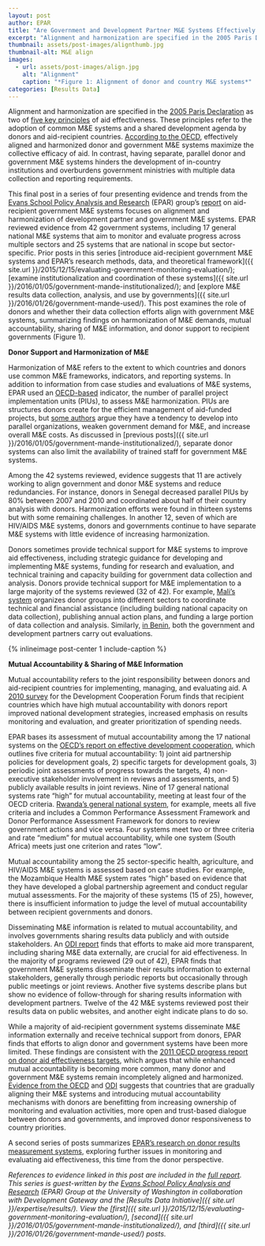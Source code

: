 ```yaml
---
layout: post
author: EPAR
title: "Are Government and Development Partner M&E Systems Effectively Aligned and Harmonized?"
excerpt: "Alignment and harmonization are specified in the 2005 Paris Declaration as..."
thumbnail: assets/post-images/alignthumb.jpg
thumbnail-alt: M&E align
images:
  - url: assets/post-images/align.jpg
    alt: "Alignment"
    caption: "*Figure 1: Alignment of donor and country M&E systems*"
categories: [Results Data]
---
```


Alignment and harmonization are specified in the [2005 Paris Declaration](https://www.oecd.org/dac/effectiveness/34428351.pdf) as two of [five key principles](http://www.oecd.org/dac/effectiveness/parisdeclarationandaccraagendaforaction.htm) of aid effectiveness. These principles refer to the adoption of common M&E systems and a shared development agenda by donors and aid-recipient countries. [According to the OECD](http://www.oecd-ilibrary.org/development/aid-effectiveness-2011_9789264125780-en), effectively aligned and harmonized donor and government M&E systems maximize the collective efficacy of aid. In contrast, having separate, parallel donor and government M&E systems hinders the development of in-country institutions and overburdens government ministries with multiple data collection and reporting requirements.

This final post in a series of four presenting evidence and trends from the [Evans School Policy Analysis and Research](http://evans.uw.edu/centers-projects/epar/evans-school-policy-analysis-research-group) (EPAR) group’s [report](http://evans.uw.edu/centers-projects/epar/research/epar-brief-no-299-evaluating-country-me-systems) on aid-recipient government M&E systems focuses on alignment and harmonization of development partner and government M&E systems. EPAR reviewed evidence from 42 government systems, including 17 general national M&E systems that aim to monitor and evaluate progress across multiple sectors and 25 systems that are national in scope but sector-specific. Prior posts in this series [introduce aid-recipient government M&E systems and EPAR’s research methods, data, and theoretical framework]({{ site.url }}/2015/12/15/evaluating-government-monitoring-evaluation/); [examine institutionalization and coordination of these systems]({{ site.url }}/2016/01/05/government-mande-institutionalized/); and [explore M&E results data collection, analysis, and use by governments]({{ site.url }}/2016/01/26/government-mande-used/). This post examines the role of donors and whether their data collection efforts align with government M&E systems, summarizing findings on harmonization of M&E demands, mutual accountability, sharing of M&E information, and donor support to recipient governments (Figure 1).

**Donor Support and Harmonization of M&E** 

Harmonization of M&E refers to the extent to which countries and donors use common M&E frameworks, indicators, and reporting systems. In addition to information from case studies and evaluations of M&E systems, EPAR used an [OECD-based](http://www.oecd-ilibrary.org/development/aid-effectiveness-2011_9789264125780-en) indicator, the number of parallel project implementation units (PIUs), to assess M&E harmonization. PIUs are structures donors create for the efficient management of aid-funded projects, but [some authors](https://www.oecd.org/derec/adb/35249987.pdf) argue they have a tendency to develop into parallel organizations, weaken government demand for M&E, and increase overall M&E costs. As discussed in [previous posts]({{ site.url }}/2016/01/05/government-mande-institutionalized/), separate donor systems can also limit the availability of trained staff for government M&E systems.

Among the 42 systems reviewed, evidence suggests that 11 are actively working to align government and donor M&E systems and reduce redundancies. For instance, donors in Senegal decreased parallel PIUs by 80% between 2007 and 2010 and coordinated about half of their country analysis with donors. Harmonization efforts were found in thirteen systems but with some remaining challenges. In another 12, seven of which are HIV/AIDS M&E systems, donors and governments continue to have separate M&E systems with little evidence of increasing harmonization. 

Donors sometimes provide technical support for M&E systems to improve aid effectiveness, including strategic guidance for developing and implementing M&E systems, funding for research and evaluation, and technical training and capacity building for government data collection and analysis. Donors provide technical support for M&E implementation to a large majority of the systems reviewed (32 of 42). For example, [Mali’s system](http://www.theoryofchange.org/wp-content/uploads/toco_library/pdf/2010_-_Segone_-_From_Policy_To_Results-UNICEF.pdf) organizes donor groups into different sectors to coordinate technical and financial assistance (including building national capacity on data collection), publishing annual action plans, and funding a large portion of data collection and analysis. Similarly, [in Benin](http://www.internationalhealthpartnership.net/fileadmin/uploads/ihp/Documents/Country_Pages/Benin/benin_case_study_October_2011.pdf), both the government and development partners carry out evaluations.

{% inlineimage post-center 1 include-caption %}

**Mutual Accountability & Sharing of M&E Information**

Mutual accountability refers to the joint responsibility between donors and aid-recipient countries for implementing, managing, and evaluating aid. A [2010 survey](http://www.un.org/en/ecosoc/newfunct/pdf/summary-2010_ma_analysis.pdf) for the Development Cooperation Forum finds that recipient countries which have high mutual accountability with donors report improved national development strategies, increased emphasis on results monitoring and evaluation, and greater prioritization of spending needs.  

EPAR bases its assessment of mutual accountability among the 17 national systems on the [OECD’s report on effective development cooperation](http://www.oecd-ilibrary.org/development/making-development-co-operation-more-effective_9789264209305-en), which outlines five criteria for mutual accountability: 1) joint aid partnership policies for development goals, 2) specific targets for development goals, 3) periodic joint assessments of progress towards the targets, 4) non-executive stakeholder involvement in reviews and assessments, and 5) publicly available results in joint reviews. Nine of 17 general national systems rate “high” for mutual accountability, meeting at least four of the OECD criteria. [Rwanda’s general national system](https://www.google.com/url?sa=t&rct=j&q=&esrc=s&source=web&cd=1&cad=rja&uact=8&ved=0ahUKEwj9vZrzs7LKAhUC-mMKHRpMDJMQFgghMAA&url=http%3A%2F%2Ffiscus.org.uk%2F%3Fwpdmact%3Dprocess%26did%3DNTEuaG90bGluaw%3D%3D&usg=AFQjCNFSY7ba_2fG7Bpbq7ye3YznIzJnzg&sig2=OfTlsGhCzBMimyYp9i5Ucg&bvm=bv.112064104,d.cGc), for example, meets all five criteria and includes a Common Performance Assessment Framework and Donor Performance Assessment Framework for donors to review government actions and vice versa. Four systems meet two or three criteria and rate “medium” for mutual accountability, while one system (South Africa) meets just one criterion and rates “low”.

Mutual accountability among the 25 sector-specific health, agriculture, and HIV/AIDS M&E systems is assessed based on case studies. For example, the Mozambique Health M&E system rates “high” based on evidence that they have developed a global partnership agreement and conduct regular mutual assessments. For the majority of these systems (15 of 25), however, there is insufficient information to judge the level of mutual accountability between recipient governments and donors.

Disseminating M&E information is related to mutual accountability, and involves governments sharing results data publicly and with outside stakeholders. An [ODI report](http://www.un.org/en/ecosoc/newfunct/pdf/luxembourg_bp3_greater_aid_transparency.pdf) finds that efforts to make aid more transparent, including sharing M&E data externally, are crucial for aid effectiveness. In the majority of programs reviewed (29 out of 42), EPAR finds that government M&E systems disseminate their results information to external stakeholders, generally through periodic reports but occasionally through public meetings or joint reviews. Another five systems describe plans but show no evidence of follow-through for sharing results information with development partners. Twelve of the 42 M&E systems reviewed post their results data on public websites, and another eight indicate plans to do so.

While a majority of aid-recipient government systems disseminate M&E information externally and receive technical support from donors, EPAR finds that efforts to align donor and government systems have been more limited. These findings are consistent with the [2011 OECD progress report on donor aid effectiveness targets](https://www.oecd.org/dac/effectiveness/48966414.pdf), which argues that while enhanced mutual accountability is becoming more common, many donor and government M&E systems remain incompletely aligned and harmonized. [Evidence from the OECD](http://www.oecd-ilibrary.org/docserver/download/4311241ec006.pdf?expires=1453406851&id=id&accname=ocid195064&checksum=00FD4D04159D8E814B3F19BAA8D41EF1) and [ODI](http://www.odi.org/sites/odi.org.uk/files/odi-assets/events-documents/3586.pdf) suggests that countries that are gradually aligning their M&E systems and introducing mutual accountability mechanisms with donors are benefitting from increasing ownership of monitoring and evaluation activities, more open and trust-based dialogue between donors and governments, and improved donor responsiveness to country priorities.

A second series of posts summarizes [EPAR’s research on donor results measurement systems](http://evans.uw.edu/centers-projects/epar/research/epar-technical-report-300-evaluating-donor-level-results-measurement), exploring further issues in monitoring and evaluating aid effectiveness, this time from the donor perspective.


*References to evidence linked in this post are included in the [full report](http://evans.uw.edu/centers-projects/epar/research/epar-brief-no-299-evaluating-country-me-systems). This series is guest-written by the [Evans School Policy Analysis and Research](http://evans.uw.edu/centers-projects/epar/evans-school-policy-analysis-research-group) (EPAR) Group at the University of Washington in collaboration with Development Gateway and the [Results Data Initiative]({{ site.url }}/expertise/results/). View the [first]({{ site.url }}/2015/12/15/evaluating-government-monitoring-evaluation/), [second]({{ site.url }}/2016/01/05/government-mande-institutionalized/), and [third]({{ site.url }}/2016/01/26/government-mande-used/) posts.*

